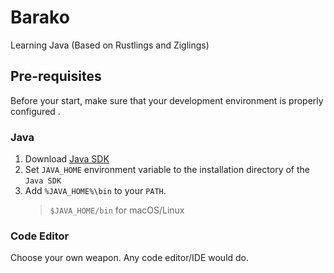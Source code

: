 # Barako
Learning Java (Based on Rustlings and Ziglings)

## Pre-requisites

Before your start, make sure that your development environment is properly configured
.
### Java

1. Download [Java SDK](https://www.oracle.com/ph/java/technologies/downloads/)
2. Set `JAVA_HOME` environment variable to the installation directory of the `Java SDK`
3. Add `%JAVA_HOME%\bin` to your `PATH`.
    > `$JAVA_HOME/bin` for macOS/Linux

### Code Editor

Choose your own weapon. Any code editor/IDE would do.